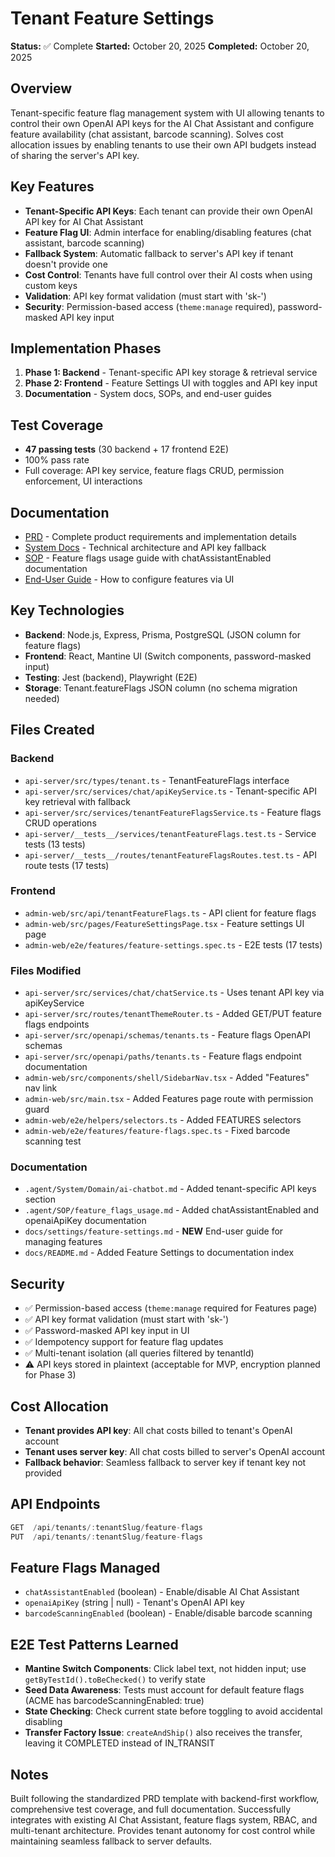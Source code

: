 # Tenant Feature Settings

**Status:** ✅ Complete
**Started:** October 20, 2025
**Completed:** October 20, 2025

## Overview
Tenant-specific feature flag management system with UI allowing tenants to control their own OpenAI API keys for the AI Chat Assistant and configure feature availability (chat assistant, barcode scanning). Solves cost allocation issues by enabling tenants to use their own API budgets instead of sharing the server's API key.

## Key Features
- **Tenant-Specific API Keys**: Each tenant can provide their own OpenAI API key for AI Chat Assistant
- **Feature Flag UI**: Admin interface for enabling/disabling features (chat assistant, barcode scanning)
- **Fallback System**: Automatic fallback to server's API key if tenant doesn't provide one
- **Cost Control**: Tenants have full control over their AI costs when using custom keys
- **Validation**: API key format validation (must start with 'sk-')
- **Security**: Permission-based access (`theme:manage` required), password-masked API key input

## Implementation Phases
1. **Phase 1: Backend** - Tenant-specific API key storage & retrieval service
2. **Phase 2: Frontend** - Feature Settings UI with toggles and API key input
3. **Documentation** - System docs, SOPs, and end-user guides

## Test Coverage
- **47 passing tests** (30 backend + 17 frontend E2E)
- 100% pass rate
- Full coverage: API key service, feature flags CRUD, permission enforcement, UI interactions

## Documentation
- [PRD](./prd.md) - Complete product requirements and implementation details
- [System Docs](../../System/Domain/ai-chatbot.md#tenant-specific-api-keys) - Technical architecture and API key fallback
- [SOP](../../SOP/feature_flags_usage.md) - Feature flags usage guide with chatAssistantEnabled documentation
- [End-User Guide](../../../docs/settings/feature-settings.md) - How to configure features via UI

## Key Technologies
- **Backend**: Node.js, Express, Prisma, PostgreSQL (JSON column for feature flags)
- **Frontend**: React, Mantine UI (Switch components, password-masked input)
- **Testing**: Jest (backend), Playwright (E2E)
- **Storage**: Tenant.featureFlags JSON column (no schema migration needed)

## Files Created
### Backend
- `api-server/src/types/tenant.ts` - TenantFeatureFlags interface
- `api-server/src/services/chat/apiKeyService.ts` - Tenant-specific API key retrieval with fallback
- `api-server/src/services/tenantFeatureFlagsService.ts` - Feature flags CRUD operations
- `api-server/__tests__/services/tenantFeatureFlags.test.ts` - Service tests (13 tests)
- `api-server/__tests__/routes/tenantFeatureFlagsRoutes.test.ts` - API route tests (17 tests)

### Frontend
- `admin-web/src/api/tenantFeatureFlags.ts` - API client for feature flags
- `admin-web/src/pages/FeatureSettingsPage.tsx` - Feature settings UI page
- `admin-web/e2e/features/feature-settings.spec.ts` - E2E tests (17 tests)

### Files Modified
- `api-server/src/services/chat/chatService.ts` - Uses tenant API key via apiKeyService
- `api-server/src/routes/tenantThemeRouter.ts` - Added GET/PUT feature flags endpoints
- `api-server/src/openapi/schemas/tenants.ts` - Feature flags OpenAPI schemas
- `api-server/src/openapi/paths/tenants.ts` - Feature flags endpoint documentation
- `admin-web/src/components/shell/SidebarNav.tsx` - Added "Features" nav link
- `admin-web/src/main.tsx` - Added Features page route with permission guard
- `admin-web/e2e/helpers/selectors.ts` - Added FEATURES selectors
- `admin-web/e2e/features/feature-flags.spec.ts` - Fixed barcode scanning test

### Documentation
- `.agent/System/Domain/ai-chatbot.md` - Added tenant-specific API keys section
- `.agent/SOP/feature_flags_usage.md` - Added chatAssistantEnabled and openaiApiKey documentation
- `docs/settings/feature-settings.md` - **NEW** End-user guide for managing features
- `docs/README.md` - Added Feature Settings to documentation index

## Security
- ✅ Permission-based access (`theme:manage` required for Features page)
- ✅ API key format validation (must start with 'sk-')
- ✅ Password-masked API key input in UI
- ✅ Idempotency support for feature flag updates
- ✅ Multi-tenant isolation (all queries filtered by tenantId)
- ⚠️ API keys stored in plaintext (acceptable for MVP, encryption planned for Phase 3)

## Cost Allocation
- **Tenant provides API key**: All chat costs billed to tenant's OpenAI account
- **Tenant uses server key**: All chat costs billed to server's OpenAI account
- **Fallback behavior**: Seamless fallback to server key if tenant key not provided

## API Endpoints
```typescript
GET  /api/tenants/:tenantSlug/feature-flags
PUT  /api/tenants/:tenantSlug/feature-flags
```

## Feature Flags Managed
- `chatAssistantEnabled` (boolean) - Enable/disable AI Chat Assistant
- `openaiApiKey` (string | null) - Tenant's OpenAI API key
- `barcodeScanningEnabled` (boolean) - Enable/disable barcode scanning

## E2E Test Patterns Learned
- **Mantine Switch Components**: Click label text, not hidden input; use `getByTestId().toBeChecked()` to verify state
- **Seed Data Awareness**: Tests must account for default feature flags (ACME has barcodeScanningEnabled: true)
- **State Checking**: Check current state before toggling to avoid accidental disabling
- **Transfer Factory Issue**: `createAndShip()` also receives the transfer, leaving it COMPLETED instead of IN_TRANSIT

## Notes
Built following the standardized PRD template with backend-first workflow, comprehensive test coverage, and full documentation. Successfully integrates with existing AI Chat Assistant, feature flags system, RBAC, and multi-tenant architecture. Provides tenant autonomy for cost control while maintaining seamless fallback to server defaults.
